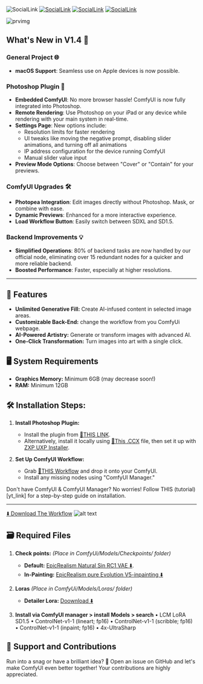 



![SocialLink](https://lh3.googleusercontent.com/u/0/drive-viewer/AKGpihbXPjItVdjxYc1RyplIF7m266zw6ONiirEMWus-RmRhzLtXsFujKeJWeMNzJzluGtLKJyIXh_TTbKilzaXWYPUdDL2L9ncohcA=w1910-h982)
[![SocialLink](https://lh3.googleusercontent.com/u/0/drive-viewer/AKGpihb7DP1vt3i2M2gwNgkF93Dg_WZtectAA0-pgUMh4XCMdiRyJqJpkiDQ1bID09HHpMytVV35cPNkNp7TScVf5XBwsCeOudkQoPQ=w1910-h982)](https://www.linkedin.com/in/nima-nazari-2904a2211/)
[![SocialLink](https://lh3.googleusercontent.com/u/0/drive-viewer/AKGpihaVpic9ctYWsfJVJrNaN7y9rBw0kmaElKqmQE3DTT1I0u9FVx0vIi_qNgZTF6LlbNoAc7kcQM1AJ5vnwHOAgf6La-qViy1JHg=w1910-h983)](mailto:nimanzriart@gmail.com)
[![SocialLink](https://lh3.googleusercontent.com/u/0/drive-viewer/AKGpihbKM1qV9olASZ5AIxi9exb0ntRPiv6o883Bdx4jDUGLiecwR32jjx_oSO3ryWvVLsGeVH_Er42KkrOz5vo9mTTLYZzej3MADF4=w1910-h982)](https://studio.buymeacoffee.com/dashboard)



![prvimg](https://raw.githubusercontent.com/NimaNzrii/comfyui-photoshop/main/data/PreviewFiles/pr1.jpg)

## What's New in V1.4 🚀

### General Project 🌐
- **macOS Support**: Seamless use on Apple devices is now possible.

### Photoshop Plugin 🎨
- **Embedded ComfyUI**: No more browser hassle! ComfyUI is now fully integrated into Photoshop.
- **Remote Rendering**: Use Photoshop on your iPad or any device while rendering with your main system in real-time.
- **Settings Page**: New options include:
  - Resolution limits for faster rendering
  - UI tweaks like moving the negative prompt, disabling slider animations, and turning off all animations
  - IP address configuration for the device running ComfyUI
  - Manual slider value input
- **Preview Mode Options**: Choose between "Cover" or "Contain" for your previews.

### ComfyUI Upgrades 🛠️
- **Photopea Integration**: Edit images directly without Photoshop. Mask, or combine with ease.
- **Dynamic Previews**: Enhanced for a more interactive experience.
- **Load Workflow Button**: Easily switch between SDXL and SD1.5.

### Backend Improvements 💡
- **Simplified Operations**: 80% of backend tasks are now handled by our official node, eliminating over 15 redundant nodes for a quicker and more reliable backend.
- **Boosted Performance**: Faster, especially at higher resolutions.


---


## 🌟 Features
- **Unlimited Generative Fill:** Create AI-infused content in selected image areas.
- **Customizable Back-End:** change the workflow from you ComfyUi webpage.
- **AI-Powered Artistry:** Generate or transform images with advanced AI.
- **One-Click Transformation:** Turn images into art with a single click.


## 🖥️ System Requirements
- **Graphics Memory:** Minimum 6GB (may decrease soon!)
- **RAM:** Minimum 12GB

## 🛠️ Installation Steps:

1. **Install Photoshop Plugin:**
   - Install the plugin from [🔗THIS LINK](https://adobe.com/go/cc_plugins_discover_plugin?pluginId=3e6d64e0&workflow=share).
   - Alternatively, install it locally using [📄This .CCX](https://drive.google.com/file/d/146BBISEb2Nae_PIxCMchSipxA4ggrb7x/view?usp=sharing) file, then set it up with [ZXP UXP Installer](https://aescripts.com/learn/zxp-installer/).

2. **Set Up ComfyUI Workflow:**
   - Grab [📄THIS Workflow](https://openart.ai/workflows/lreWarJbqiYPcDXnD8hh) and drop it onto your ComfyUI.
   - Install any missing nodes using "ComfyUI Manager."

Don't have ComfyUI & ComfyUI Manager? No worries! Follow THIS (tutorial)[yt_link] for a step-by-step guide on installation.

---
[⬇️ Download The Workflow](https://openart.ai/workflows/lreWarJbqiYPcDXnD8hh)
![alt text](https://lh3.googleusercontent.com/u/0/drive-viewer/AKGpiha-JQSvBtjWVm2B1Dhki05hQOS6A_fB4sjzU95PXtilYByyNA7XzIvjdiKP-HZe473Ageu5kLcfmF4npOnS5NuOYkAFSI9EWX8=w1920-h990-rw-v1)

## 🗃️ Required Files

1. **Check points:** *(Place in ComfyUi/Models/Checkpoints/ folder)*
   - **Default:** [EpicRealism Natural Sin RC1 VAE ⬇️](https://civitai.com/api/download/models/143906?type=Model&format=SafeTensor&size=pruned&fp=fp16).
   - **In-Painting:** [EpicRealism pure Evolution V5-inpainting ⬇️](https://civitai.com/api/download/models/134361?type=Model&format=SafeTensor&size=pruned&fp=fp16)


2. **Loras** *(Place in ComfyUi/Models/Loras/ folder)*
   - **Detailer Lora:** [Doownload ⬇️](https://civitai.com/api/download/models/62833?type=Model&format=SafeTensors)


3. **Install via ComfyUI manager > install Models > search**
   •  LCM LoRA SD1.5
   •  ControlNet-v1-1 (lineart; fp16)
   •  ControlNet-v1-1 (scribble; fp16)
   •  ControlNet-v1-1 (inpaint; fp16)
   •  4x-UltraSharp



## 🤝 Support and Contributions
Run into a snag or have a brilliant idea? 🤔 Open an issue on GitHub and let's make ComfyUI even better together! Your contributions are highly appreciated.
